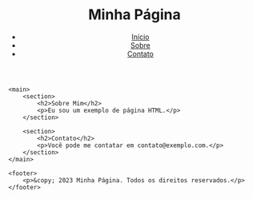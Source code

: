 <!DOCTYPE html>
<html lang="pt-br">
<head>
    <meta charset="UTF-8">
    <meta name="viewport" content="width=device-width, initial-scale=1.0">
    <title>Minha Página</title>
    <link rel="stylesheet" href="styles.css">
</head>
<body>
    <header>
        <h1>Minha Página</h1>
        <nav>
            <ul>
                <li><a href="#">Início</a></li>
                <li><a href="#">Sobre</a></li>
                <li><a href="#">Contato</a></li>
            </ul>
        </nav>
    </header>

    <main>
        <section>
            <h2>Sobre Mim</h2>
            <p>Eu sou um exemplo de página HTML.</p>
        </section>

        <section>
            <h2>Contato</h2>
            <p>Você pode me contatar em contato@exemplo.com.</p>
        </section>
    </main>

    <footer>
        <p>&copy; 2023 Minha Página. Todos os direitos reservados.</p>
    </footer>
</body>
</html>
